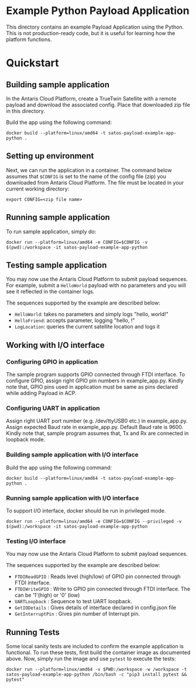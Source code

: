 # Example Python Payload Application

This directory contains an example Payload Application using the Python.
This is not production-ready code, but it is useful for learning how the platform functions.

# Quickstart

## Building sample application
In the Antaris Cloud Platform, create a TrueTwin Satellite with a remote payload and download the associated config.
Place that downloaded zip file in this directory.

Build the app using the following command:

```
docker build --platform=linux/amd64 -t satos-payload-example-app-python .
```

## Setting up environment
Next, we can run the application in a container. The command below assumes that `$CONFIG` is set to the name of the config file (zip) you downloaded from Antaris Cloud Platform. The file must be located in your current working directory:

```
export CONFIG=<zip file name>
```

## Running sample application
To run sample application, simply do:
```
docker run --platform=linux/amd64 -e CONFIG=$CONFIG -v $(pwd):/workspace -it satos-payload-example-app-python 
```

## Testing sample application
You may now use the Antaris Cloud Platform to submit payload sequences. For example, submit a `HelloWorld` payload with
no parameters and you will see it reflected in the container logs.

The sequences supported by the example are described below:
* `HelloWorld`: takes no parameters and simply logs "hello, world!"
* `HelloFriend`: accepts parameter, logging "hello, <parameter>!"
* `LogLocation`: queries the current satellite location and logs it

## Working with I/O interface

### Configuring GPIO in application
The sample program supports GPIO connected through FTDI interface.
To configure GPIO, assign right GPIO pin numbers in example_app.py.
Kindly note that, GPIO pins used in application must be same as pins declared while adding Payload in ACP.

### Configuring UART in application
Assign right UART port number (e.g. /dev/ttyUSB0 etc.) in example_app.py. Assign expected Baud rate in example_app.py. Default Baud rate is 9600.
Kindly note that, sample program assumes that, Tx and Rx are connected in loopback mode.

### Building sample application with I/O interface 
Build the app using the following command:

```
docker build --platform=linux/amd64 -t satos-payload-example-app-python .
```

### Running sample application with I/O interface
 To support I/O interface, docker should be run in privileged mode.

```
docker run --platform=linux/amd64 -e CONFIG=$CONFIG --privileged -v $(pwd):/workspace -it satos-payload-example-app-python
```

### Testing I/O interface
You may now use the Antaris Cloud Platform to submit payload sequences. 

The sequences supported by the example are described below:
* `FTDIReadGPIO` : Reads level (high/low) of GPIO pin connected through FTDI interface.
* `FTDIWriteGPIO` : Write <parameter> to GPIO pin connected through FTDI interface. The <parameter> can be '1'(high) or '0' (low)
* `UARTLoopback` : Sequence to test UART loopback.
* `GetIODetails` : Gives details of interface declared in config.json file 
* `GetInterruptPin` : Gives pin number of Interrupt pin.

## Running Tests

Some local sanity tests are included to confirm the example application is functional.
To run these tests, first build the container image as documented above.
Now, simply run the image and use `pytest` to execute the tests:

```
docker run --platform=linux/amd64 -v $PWD:/workspace -w /workspace -t satos-payload-example-app-python /bin/bash -c "pip3 install pytest && pytest"
```
